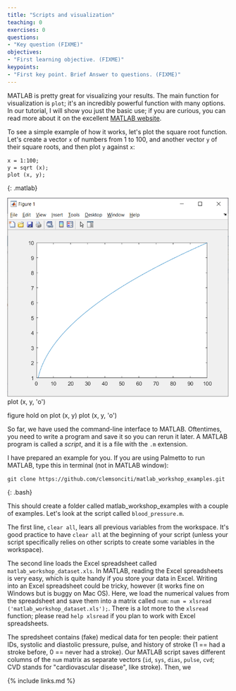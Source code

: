 ```yaml
---
title: "Scripts and visualization"
teaching: 0
exercises: 0
questions:
- "Key question (FIXME)"
objectives:
- "First learning objective. (FIXME)"
keypoints:
- "First key point. Brief Answer to questions. (FIXME)"
---
```


MATLAB is pretty great for visualizing your results. The main function for visualization is `plot`; it's an incredibly powerful function with many options. In our tutorial, I will show you just the basic use; if you are curious, you can read more about it on the excellent [MATLAB website](https://www.mathworks.com/help/matlab/ref/plot.html). 

To see a simple example of how it works, let's plot the square root function. Let's create a vector `x` of numbers from 1 to 100, and another vector `y` of their square roots, and then plot `y` against `x`:

~~~
x = 1:100;
y = sqrt (x);
plot (x, y);
~~~
{: .matlab}


<img src="../fig/sqrt_line.png" style="height:450px">




<line plot>
plot (x, y, 'o')
<scatter plot>

figure
hold on
plot (x, y)
plot (x, y, 'o')



So far, we have used the command-line interface to MATLAB. Oftentimes, you need to write a program and save it so you can rerun it later. A MATLAB program is called a *script*, and it is a file with the `.m` extension. 

I have prepared an example for you. If you are using Palmetto to run MATLAB, type this in terminal (not in MATLAB window):

~~~
git clone https://github.com/clemsonciti/matlab_workshop_examples.git
~~~
{: .bash}

This should create a folder called matlab_workshop_examples with a couple of examples. Let's look at the script called `blood_pressure.m`.

The first line, `clear all`, lears all previous variables from the workspace. It's good practice to have `clear all` at the beginning of your script (unless your script specifically relies on other scripts to create some variables in the workspace). 

The second line loads the Excel spreadsheet called `matlab_workshop_dataset.xls`. In MATLAB, reading the Excel spreadsheets is very easy, which is quite handy if you store your data in Excel. Writing into an Excel spreadsheet could be tricky, however (it works fine on Windows but is buggy on Mac OS). Here, we load the numerical values from the spreadsheet and save them into a matrix called `num`: `num = xlsread ('matlab_workshop_dataset.xls');`. There is a lot more to the `xlsread` function; please read `help xlsread` if you plan to work with Excel spreadsheets.

The spredsheet contains (fake) medical data for ten people: their patient IDs, systolic and diastolic pressure, pulse, and history of stroke (1 == had a stroke before, 0 == never had a stroke). Our MATLAB script saves different columns of the `num` matrix as separate vectors (`id`, `sys`, `dias`, `pulse`, `cvd`; CVD stands for "cardiovascular disease", like stroke). Then, we 





{% include links.md %}
